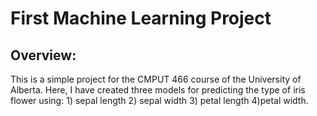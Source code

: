 <h1>
  First Machine Learning Project
</h1>

<h2>
  Overview:
</h2>
This is a simple project for the CMPUT 466 course of the University of Alberta. Here, I have created three models for predicting the type of iris flower using: 1) sepal length 2) sepal width 3) petal length 4)petal width.
